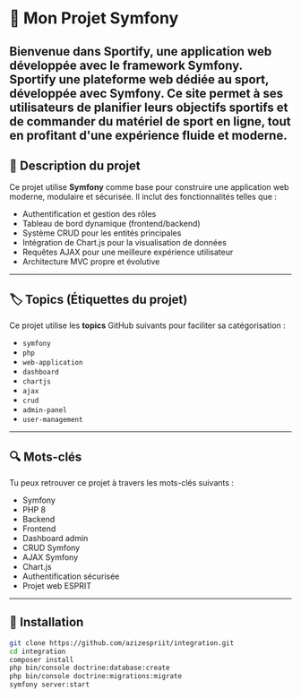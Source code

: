# 🎯 Mon Projet Symfony

Bienvenue dans Sportify, une application web développée avec le framework Symfony. Sportify une plateforme web dédiée au sport, développée avec **Symfony**. Ce site permet à ses utilisateurs de **planifier leurs objectifs sportifs** et de **commander du matériel de sport en ligne**, tout en profitant d'une expérience fluide et moderne.
---

## 📄 Description du projet

Ce projet utilise **Symfony** comme base pour construire une application web moderne, modulaire et sécurisée. Il inclut des fonctionnalités telles que :

- Authentification et gestion des rôles
- Tableau de bord dynamique (frontend/backend)
- Système CRUD pour les entités principales
- Intégration de Chart.js pour la visualisation de données
- Requêtes AJAX pour une meilleure expérience utilisateur
- Architecture MVC propre et évolutive

---

## 🏷️ Topics (Étiquettes du projet)

Ce projet utilise les **topics** GitHub suivants pour faciliter sa catégorisation :

- `symfony`
- `php`
- `web-application`
- `dashboard`
- `chartjs`
- `ajax`
- `crud`
- `admin-panel`
- `user-management`

---

## 🔍 Mots-clés

Tu peux retrouver ce projet à travers les mots-clés suivants :

- Symfony
- PHP 8
- Backend
- Frontend
- Dashboard admin
- CRUD Symfony
- AJAX Symfony
- Chart.js
- Authentification sécurisée
- Projet web ESPRIT 

---

## 🚀 Installation

```bash
git clone https://github.com/azizespriit/integration.git
cd integration
composer install
php bin/console doctrine:database:create
php bin/console doctrine:migrations:migrate
symfony server:start
